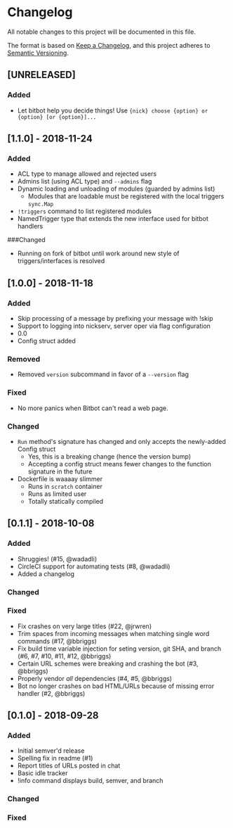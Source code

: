 # Changelog
All notable changes to this project will be documented in this file.

The format is based on [Keep a Changelog](https://keepachangelog.com/en/1.0.0/),
and this project adheres to [Semantic Versioning](https://semver.org/spec/v2.0.0.html).

## [UNRELEASED] 
### Added
   - Let bitbot help you decide things! Use `{nick} choose {option} or {option} [or {option}]...` 

## [1.1.0] - 2018-11-24
### Added
   - ACL type to manage allowed and rejected users
   - Admins list (using ACL type) and `--admins` flag
   - Dynamic loading and unloading of modules (guarded by admins list)
       - Modules that are loadable must be registered with the local triggers `sync.Map`
   - `!triggers` command to list registered modules
   - NamedTrigger type that extends the new interface used for bitbot handlers

###Changed
   - Running on fork of bitbot until work around new style of triggers/interfaces is resolved

## [1.0.0] - 2018-11-18
### Added
   - Skip processing of a message by prefixing your message with !skip
   - Support to logging into nickserv, server oper via flag configuration
   - 0.0
   - Config struct added

### Removed
   - Removed `version` subcommand in favor of a `--version` flag

### Fixed
   - No more panics when Bitbot can't read a web page.

### Changed
   - `Run` method's signature has changed and only accepts the newly-added Config struct
     - Yes, this is a breaking change (hence the version bump)
     - Accepting a config struct means fewer changes to the function signature in the future
   - Dockerfile is waaaay slimmer 
     - Runs in `scratch` container
     - Runs as limited user
     - Totally statically compiled

## [0.1.1] - 2018-10-08
### Added
   - Shruggies! (#15, @wadadli)
   - CircleCI support for automating tests (#8, @wadadli)
   - Added a changelog

### Changed

### Fixed
  - Fix crashes on very large titles (#22, @jrwren)
  - Trim spaces from incoming messages when matching single word commands (#17, @bbriggs)
  - Fix build time variable injection for seting version, git SHA, and branch (#6, #7, #10, #11, #12, @bbriggs)
  - Certain URL schemes were breaking and crashing the bot (#3, @bbriggs)
  - Properly vendor _all_ dependencies (#4, #5, @bbriggs)
  - Bot no longer crashes on bad HTML/URLs because of missing error handler (#2, @bbriggs)

## [0.1.0] - 2018-09-28
### Added
  - Initial semver'd release
  - Spelling fix in readme (#1)
  - Report titles of URLs posted in chat
  - Basic idle tracker
  - !info command displays build, semver, and branch

### Changed

### Fixed
